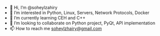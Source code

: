 - 👋 Hi, I’m @soheylzahiry
- 👀 I’m interested in Python, Linux, Servers, Network Protocols, Docker
- 🌱 I’m currently learning CEH and C++
- 💞️ I’m looking to collaborate on Python project, PyQt, API implementation
- 📫 How to reach me soheylzhairy@gmail.com

<!---
soheylzahiry/soheylzahiry is a ✨ special ✨ repository because its `README.md` (this file) appears on your GitHub profile.
You can click the Preview link to take a look at your changes.
--->
